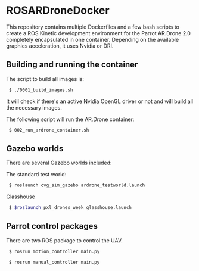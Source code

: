# ROSARDroneDocker
This repository contains multiple Dockerfiles and a few bash scripts to create a ROS Kinetic development environment for the Parrot AR.Drone 2.0 completely encapsulated in one container. Depending on the available graphics acceleration, it uses Nvidia or DRI.


## Building and running the container

The script to build all images is:
```bash
 $ ./0001_build_images.sh
```
It will check if there's an active Nvidia OpenGL driver or not and will build all the necessary images.


The following script will run the AR.Drone container:
```bash
 $ 002_run_ardrone_container.sh 
```

## Gazebo worlds
There are several Gazebo worlds included:

The standard test world:
```bash
 $ roslaunch cvg_sim_gazebo ardrone_testworld.launch
```

Glasshouse
```bash
 $ $roslaunch pxl_drones_week glasshouse.launch
```

## Parrot control packages
There are two ROS package to control the UAV.

```bash
 $ rosrun motion_controller main.py
```

```bash
 $ rosrun manual_controller main.py
```
